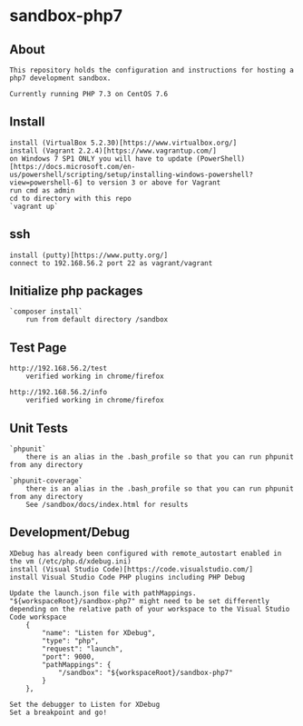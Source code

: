 # sandbox-php7

## About

	This repository holds the configuration and instructions for hosting a php7 development sandbox.
	
	Currently running PHP 7.3 on CentOS 7.6

## Install

	install (VirtualBox 5.2.30)[https://www.virtualbox.org/]
	install (Vagrant 2.2.4)[https://www.vagrantup.com/]
	on Windows 7 SP1 ONLY you will have to update (PowerShell)[https://docs.microsoft.com/en-us/powershell/scripting/setup/installing-windows-powershell?view=powershell-6] to version 3 or above for Vagrant
	run cmd as admin
	cd to directory with this repo
	`vagrant up`

## ssh

	install (putty)[https://www.putty.org/]
	connect to 192.168.56.2 port 22 as vagrant/vagrant

## Initialize php packages

	`composer install`
		run from default directory /sandbox
	
## Test Page

	http://192.168.56.2/test
		verified working in chrome/firefox

	http://192.168.56.2/info
		verified working in chrome/firefox

## Unit Tests

	`phpunit`
		there is an alias in the .bash_profile so that you can run phpunit from any directory

	`phpunit-coverage` 
		there is an alias in the .bash_profile so that you can run phpunit from any directory
		See /sandbox/docs/index.html for results

## Development/Debug

	XDebug has already been configured with remote_autostart enabled in the vm (/etc/php.d/xdebug.ini)
	install (Visual Studio Code)[https://code.visualstudio.com/]
	install Visual Studio Code PHP plugins including PHP Debug
	
	Update the launch.json file with pathMappings. "${workspaceRoot}/sandbox-php7" might need to be set differently depending on the relative path of your workspace to the Visual Studio Code workspace
		{
			"name": "Listen for XDebug",
			"type": "php",
			"request": "launch",
			"port": 9000,
			"pathMappings": {
				"/sandbox": "${workspaceRoot}/sandbox-php7"
			}
		},

	Set the debugger to Listen for XDebug
	Set a breakpoint and go!
